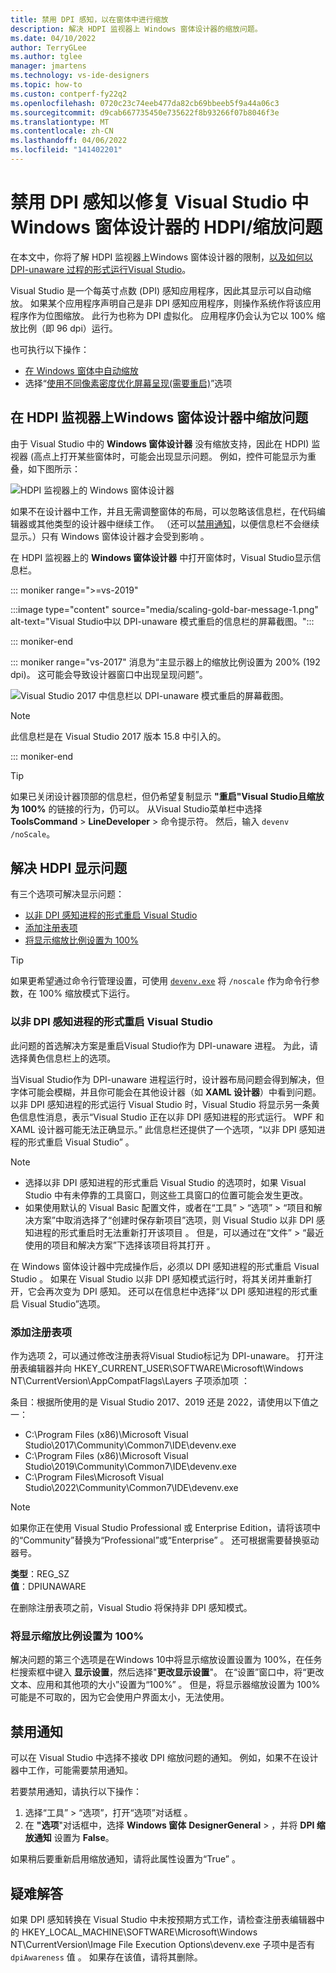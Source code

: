 ```yaml
---
title: 禁用 DPI 感知，以在窗体中进行缩放
description: 解决 HDPI 监视器上 Windows 窗体设计器的缩放问题。
ms.date: 04/10/2022
author: TerryGLee
ms.author: tglee
manager: jmartens
ms.technology: vs-ide-designers
ms.topic: how-to
ms.custon: contperf-fy22q2
ms.openlocfilehash: 0720c23c74eeb477da82cb69bbeeb5f9a44a06c3
ms.sourcegitcommit: d9cab667735450e735622f8b93266f07b8046f3e
ms.translationtype: MT
ms.contentlocale: zh-CN
ms.lasthandoff: 04/06/2022
ms.locfileid: "141402201"
---
```

# <a name="disable-dpi-awareness-to-fix-hdpi--scaling-issues-with-windows-forms-designer-in-visual-studio"></a>禁用 DPI 感知以修复 Visual Studio 中Windows 窗体设计器的 HDPI/缩放问题

在本文中，你将了解 HDPI 监视器上Windows 窗体设计器的限制，[以及如何以 DPI-unaware 过程的形式运行Visual Studio](#resolve-hdpi-display-problems)。

Visual Studio 是一个每英寸点数 (DPI) 感知应用程序，因此其显示可以自动缩放。 如果某个应用程序声明自己是非 DPI 感知应用程序，则操作系统作将该应用程序作为位图缩放。 此行为也称为 DPI 虚拟化。 应用程序仍会认为它以 100% 缩放比例（即 96 dpi）运行。

也可执行以下操作：
+ [在 Windows 窗体中自动缩放](/dotnet/framework/winforms/automatic-scaling-in-windows-forms)
+ 选择“[使用不同像素密度优化屏幕呈现(需要重启)](../ide/reference/general-environment-options-dialog-box.md#visual-experience)”选项

## <a name="scaling-issues-in-windows-forms-designer-on-hdpi-monitors"></a>在 HDPI 监视器上Windows 窗体设计器中缩放问题

由于 Visual Studio 中的 **Windows 窗体设计器** 没有缩放支持，因此在 HDPI) 监视器 (高点上打开某些窗体时，可能会出现显示问题。 例如，控件可能显示为重叠，如下图所示：

![HDPI 监视器上的 Windows 窗体设计器](./media/win-forms-designer-hdpi-1.gif)

如果不在设计器中工作，并且无需调整窗体的布局，可以忽略该信息栏，在代码编辑器或其他类型的设计器中继续工作。 （还可以[禁用通知](#disable-notifications)，以便信息栏不会继续显示。）只有 Windows 窗体设计器才会受到影响  。

在 HDPI 监视器上的 **Windows 窗体设计器** 中打开窗体时，Visual Studio显示信息栏。

::: moniker range=">=vs-2019"

:::image type="content" source="media/scaling-gold-bar-message-1.png" alt-text="Visual Studio中以 DPI-unaware 模式重启的信息栏的屏幕截图。":::

::: moniker-end

::: moniker range="vs-2017"
消息为“主显示器上的缩放比例设置为 200% (192 dpi)。  这可能会导致设计器窗口中出现呈现问题”。

![Visual Studio 2017 中信息栏以 DPI-unaware 模式重启的屏幕截图。](./media/scaling-gold-bar.png)

> [!NOTE]
> 此信息栏是在 Visual Studio 2017 版本 15.8 中引入的。

::: moniker-end


> [!TIP]
> 如果已关闭设计器顶部的信息栏，但仍希望复制显示 **"重启"Visual Studio且缩放为 100%** 的链接的行为，仍可以。 从Visual Studio菜单栏中选择 **ToolsCommand** >  **LineDeveloper** >  命令提示符。 然后，输入 `devenv /noScale`。


## <a name="resolve-hdpi-display-problems"></a>解决 HDPI 显示问题

有三个选项可解决显示问题：

- [以非 DPI 感知进程的形式重启 Visual Studio](#restart-visual-studio-as-a-dpi-unaware-process)
- [添加注册表项](#add-a-registry-entry)
- [将显示缩放比例设置为 100%](#set-your-display-scaling-setting-to-100)

> [!TIP]
> 如果更希望通过命令行管理设置，可使用 [`devenv.exe`](../ide/reference/devenv-command-line-switches.md) 将 `/noscale` 作为命令行参数，在 100% 缩放模式下运行。

### <a name="restart-visual-studio-as-a-dpi-unaware-process"></a>以非 DPI 感知进程的形式重启 Visual Studio

此问题的首选解决方案是重启Visual Studio作为 DPI-unaware 进程。 为此，请选择黄色信息栏上的选项。 

当Visual Studio作为 DPI-unaware 进程运行时，设计器布局问题会得到解决，但字体可能会模糊，并且你可能会在其他设计器（如 **XAML 设计器**）中看到问题。 以非 DPI 感知进程的形式运行 Visual Studio 时，Visual Studio 将显示另一条黄色信息性消息，表示“Visual Studio 正在以非 DPI 感知进程的形式运行。  WPF 和 XAML 设计器可能无法正确显示。” 此信息栏还提供了一个选项，“以非 DPI 感知进程的形式重启 Visual Studio”  。

> [!NOTE]
> - 选择以非 DPI 感知进程的形式重启 Visual Studio 的选项时，如果 Visual Studio 中有未停靠的工具窗口，则这些工具窗口的位置可能会发生更改。
> - 如果使用默认的 Visual Basic 配置文件，或者在“工具” > “选项” > “项目和解决方案”中取消选择了“创建时保存新项目”选项，则 Visual Studio 以非 DPI 感知进程的形式重启时无法重新打开该项目     。 但是，可以通过在“文件” > “最近使用的项目和解决方案”下选择该项目将其打开   。

在 Windows 窗体设计器中完成操作后，必须以 DPI 感知进程的形式重启 Visual Studio  。 如果在 Visual Studio 以非 DPI 感知模式运行时，将其关闭并重新打开，它会再次变为 DPI 感知。 还可以在信息栏中选择“以 DPI 感知进程的形式重启 Visual Studio”选项。

### <a name="add-a-registry-entry"></a>添加注册表项

作为选项 2，可以通过修改注册表将Visual Studio标记为 DPI-unaware。 打开注册表编辑器并向 HKEY_CURRENT_USER\SOFTWARE\Microsoft\Windows NT\CurrentVersion\AppCompatFlags\Layers 子项添加项   ：

条目：根据所使用的是 Visual Studio 2017、2019 还是 2022，请使用以下值之一：

- C:\Program Files (x86)\Microsoft Visual Studio\2017\Community\Common7\IDE\devenv.exe
- C:\Program Files (x86)\Microsoft Visual Studio\2019\Community\Common7\IDE\devenv.exe
- C:\Program Files\Microsoft Visual Studio\2022\Community\Common7\IDE\devenv.exe

> [!NOTE]
> 如果你正在使用 Visual Studio Professional 或 Enterprise Edition，请将该项中的“Community”替换为“Professional”或“Enterprise”    。 还可根据需要替换驱动器号。

**类型**：REG_SZ <br>
**值**：DPIUNAWARE

在删除注册表项之前，Visual Studio 将保持非 DPI 感知模式。

### <a name="set-your-display-scaling-setting-to-100"></a>将显示缩放比例设置为 100%

解决问题的第三个选项是在Windows 10中将显示缩放设置设置为 100%，在任务栏搜索框中键入 **显示设置**，然后选择"**更改显示设置**"。 在“设置”窗口中，将“更改文本、应用和其他项的大小”设置为“100%”    。  但是，将显示器缩放设置为 100% 可能是不可取的，因为它会使用户界面太小，无法使用。

## <a name="disable-notifications"></a>禁用通知

可以在 Visual Studio 中选择不接收 DPI 缩放问题的通知。 例如，如果不在设计器中工作，可能需要禁用通知。

若要禁用通知，请执行以下操作：
1. 选择“工具” > “选项”，打开“选项”对话框  。
2. 在 **"选项**"对话框中，选择 **Windows 窗体** **DesignerGeneral** > ，并将 **DPI 缩放通知** 设置为 **False**。

如果稍后要重新启用缩放通知，请将此属性设置为“True”  。

## <a name="troubleshoot"></a>疑难解答

如果 DPI 感知转换在 Visual Studio 中未按预期方式工作，请检查注册表编辑器中的 HKEY_LOCAL_MACHINE\SOFTWARE\Microsoft\Windows NT\CurrentVersion\Image File Execution Options\devenv.exe 子项中是否有 `dpiAwareness` 值  。 如果存在该值，请将其删除。
